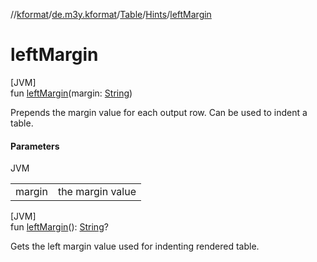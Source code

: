 //[kformat](../../../../index.md)/[de.m3y.kformat](../../index.md)/[Table](../index.md)/[Hints](index.md)/[leftMargin](left-margin.md)

# leftMargin

[JVM]\
fun [leftMargin](left-margin.md)(margin: [String](https://kotlinlang.org/api/core/kotlin-stdlib/kotlin/-string/index.html))

Prepends the margin value for each output row. Can be used to indent a table.

#### Parameters

JVM

| | |
|---|---|
| margin | the margin value |

[JVM]\
fun [leftMargin](left-margin.md)(): [String](https://kotlinlang.org/api/core/kotlin-stdlib/kotlin/-string/index.html)?

Gets the left margin value used for indenting rendered table.
